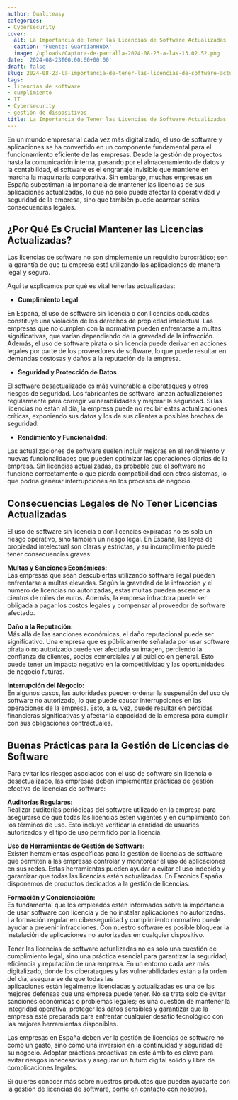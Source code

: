 ```yaml
---
author: Qualiteasy
categories:
- Cybersecurity
cover:
  alt: La Importancia de Tener las Licencias de Software Actualizadas
  caption: 'Fuente: GuardianHubX'
  image: /uploads/Captura-de-pantalla-2024-08-23-a-las-13.02.52.png
date: '2024-08-23T00:00:00+00:00'
draft: false
slug: 2024-08-23-la-importancia-de-tener-las-licencias-de-software-actualizadas
tags:
- licencias de software
- cumplimiento
- IT
- Cybersecurity
- gestión de dispositivos
title: La Importancia de Tener las Licencias de Software Actualizadas
---
```




En un mundo empresarial cada vez más digitalizado, el uso de software y aplicaciones se ha convertido en un componente fundamental para el funcionamiento eficiente de las empresas. Desde la gestión de proyectos hasta la comunicación interna, pasando por el almacenamiento de datos y la contabilidad, el software es el engranaje invisible que mantiene en marcha la maquinaria corporativa. Sin embargo, muchas empresas en España subestiman la importancia de mantener las licencias de sus aplicaciones actualizadas, lo que no solo puede afectar la operatividad y seguridad de la empresa, sino que también puede acarrear serias consecuencias legales.

## ¿Por Qué Es Crucial Mantener las Licencias Actualizadas?

Las licencias de software no son simplemente un requisito burocrático; son la garantía de que tu empresa está utilizando las aplicaciones de manera legal y segura.

Aquí te explicamos por qué es vital tenerlas actualizadas:

  - 
    **Cumplimiento Legal**
  

En España, el uso de software sin licencia o con licencias caducadas constituye una violación de los derechos de propiedad intelectual. Las empresas que no cumplen con la normativa pueden enfrentarse a multas significativas, que varían dependiendo de la gravedad de la infracción. Además, el uso de software pirata o sin licencia puede derivar en acciones legales por parte de los proveedores de software, lo que puede resultar en demandas costosas y daños a la reputación de la empresa.

  - 
    **Seguridad y Protección de Datos**
  

El software desactualizado es más vulnerable a ciberataques y otros riesgos de seguridad. Los fabricantes de software lanzan actualizaciones regularmente para corregir vulnerabilidades y mejorar la seguridad. Si las licencias no están al día, la empresa puede no recibir estas actualizaciones críticas, exponiendo sus datos y los de sus clientes a posibles brechas de seguridad.

  - 
    **Rendimiento y Funcionalidad:**
  

Las actualizaciones de software suelen incluir mejoras en el rendimiento y nuevas funcionalidades que pueden optimizar las operaciones diarias de la empresa. Sin licencias actualizadas, es probable que el software no funcione correctamente o que pierda compatibilidad con otros sistemas, lo que podría generar interrupciones en los procesos de negocio.

## Consecuencias Legales de No Tener Licencias Actualizadas

El uso de software sin licencia o con licencias expiradas no es solo un riesgo operativo, sino también un riesgo legal. En España, las leyes de propiedad intelectual son claras y estrictas, y su incumplimiento puede tener consecuencias graves:

**Multas y Sanciones Económicas:**  
Las empresas que sean descubiertas utilizando software ilegal pueden enfrentarse a multas elevadas. Según la gravedad de la infracción y el número de licencias no autorizadas, estas multas pueden ascender a cientos de miles de euros. Además, la empresa infractora puede ser obligada a pagar los costos legales y compensar al proveedor de software afectado.

**Daño a la Reputación:**  
Más allá de las sanciones económicas, el daño reputacional puede ser significativo. Una empresa que es públicamente señalada por usar software pirata o no autorizado puede ver afectada su imagen, perdiendo la confianza de clientes, socios comerciales y el público en general. Esto puede tener un impacto negativo en la competitividad y las oportunidades de negocio futuras.

**Interrupción del Negocio:**  
En algunos casos, las autoridades pueden ordenar la suspensión del uso de software no autorizado, lo que puede causar interrupciones en las operaciones de la empresa. Esto, a su vez, puede resultar en pérdidas financieras significativas y afectar la capacidad de la empresa para cumplir con sus obligaciones contractuales.

## Buenas Prácticas para la Gestión de Licencias de Software

Para evitar los riesgos asociados con el uso de software sin licencia o desactualizado, las empresas deben implementar prácticas de gestión efectiva de licencias de software:

**Auditorías Regulares:**  
Realizar auditorías periódicas del software utilizado en la empresa para asegurarse de que todas las licencias estén vigentes y en cumplimiento con los términos de uso. Esto incluye verificar la cantidad de usuarios autorizados y el tipo de uso permitido por la licencia.

**Uso de Herramientas de Gestión de Software:**  
Existen herramientas específicas para la gestión de licencias de software que permiten a las empresas controlar y monitorear el uso de aplicaciones en sus redes. Estas herramientas pueden ayudar a evitar el uso indebido y garantizar que todas las licencias estén actualizadas. En Faronics España disponemos de productos dedicados a la gestión de licencias.

**Formación y Concienciación:**  
Es fundamental que los empleados estén informados sobre la importancia de usar software con licencia y de no instalar aplicaciones no autorizadas. La formación regular en ciberseguridad y cumplimiento normativo puede ayudar a prevenir infracciones. Con nuestro software es posible bloquear la instalación de aplicaciones no autorizadas en cualquier dispositivo.

Tener las licencias de software actualizadas no es solo una cuestión de cumplimiento legal, sino una práctica esencial para garantizar la seguridad, eficiencia y reputación de una empresa. En un entorno cada vez más digitalizado, donde los ciberataques y las vulnerabilidades están a la orden del día, asegurarse de que todas las  
aplicaciones están legalmente licenciadas y actualizadas es una de las mejores defensas que una empresa puede tener. No se trata solo de evitar sanciones económicas o problemas legales; es una cuestión de mantener la integridad operativa, proteger los datos sensibles y garantizar que la empresa esté preparada para enfrentar cualquier desafío tecnológico con las mejores herramientas disponibles.

Las empresas en España deben ver la gestión de licencias de software no como un gasto, sino como una inversión en la continuidad y seguridad de su negocio. Adoptar prácticas proactivas en este ámbito es clave para evitar riesgos innecesarios y asegurar un futuro digital sólido y libre de complicaciones legales.

Si quieres conocer más sobre nuestros productos que pueden ayudarte con la gestión de licencias de software, [ponte en contacto con nosotros.](https://esdeploy.com/evaluacion-deploy/)
